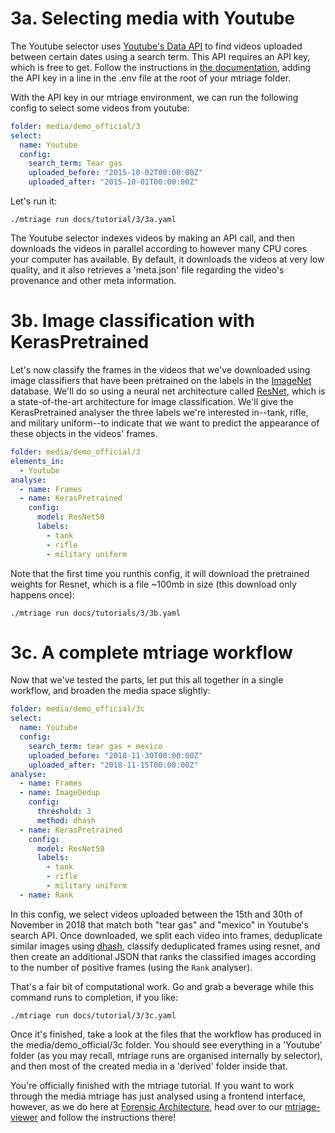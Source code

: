 # 3a. Selecting media with Youtube

The Youtube selector uses [Youtube's Data API](https://developers.google.com/youtube/v3)
to find videos uploaded between certain dates using a search term. This API
requires an API key, which is free to get. Follow the instructions in [the
documentation](/docs/components/youtube.md), adding the API key in a line in
the .env file at the root of your mtriage folder.

With the API key in our mtriage environment, we can run the following config to
select some videos from youtube:

```yaml
folder: media/demo_official/3
select:
  name: Youtube
  config:
    search_term: Tear gas 
    uploaded_before: "2015-10-02T00:00:00Z"
    uploaded_after: "2015-10-01T00:00:00Z"
```

Let's run it:

```
./mtriage run docs/tutorial/3/3a.yaml
```

The Youtube selector indexes videos by making an API call, and then downloads
the videos in parallel according to however many CPU cores your computer has
available. By default, it downloads the videos at very low quality, and it also
retrieves a 'meta.json' file regarding the video's provenance and other meta
information.

# 3b. Image classification with KerasPretrained 

Let's now classify the frames in the videos that we've downloaded using image
classifiers that have been pretrained on the labels in the
[ImageNet](http://www.image-net.org/) database. We'll do so using a neural net
architecture called [ResNet](https://arxiv.org/abs/1512.03385), which is
a state-of-the-art architecture for image classification. We'll give the
KerasPretrained analyser the three labels we're interested in--tank, rifle, and
military uniform--to indicate that we want to predict the appearance of these
objects in the videos' frames.

```yaml
folder: media/demo_official/3
elements_in:
  - Youtube
analyse:
  - name: Frames
  - name: KerasPretrained
    config:
      model: ResNet50
      labels:
        - tank
        - rifle
        - military uniform
```

Note that the first time you runthis config, it will download the pretrained
weights for Resnet, which is a file ~100mb in size (this download only happens
once):

```
./mtriage run docs/tutorials/3/3b.yaml
```

# 3c. A complete mtriage workflow

Now that we've tested the parts, let put this all together in a single
workflow, and broaden the media space slightly:

```yaml
folder: media/demo_official/3c
select:
  name: Youtube
  config:
    search_term: tear gas + mexico
    uploaded_before: "2018-11-30T00:00:00Z"
    uploaded_after: "2018-11-15T00:00:00Z"
analyse:
  - name: Frames
  - name: ImageDedup
    config:
      threshold: 3
      method: dhash
  - name: KerasPretrained
    config:
      model: ResNet50
      labels:
        - tank
        - rifle
        - military uniform
  - name: Rank
```


In this config, we select videos uploaded between the 15th and 30th of November
in 2018 that match both "tear gas" and "mexico" in Youtube's search API. Once
downloaded, we split each video into frames, deduplicate similar images using
[dhash](https://github.com/maccman/dhash), classify deduplicated frames using
resnet, and then create an additional JSON that ranks the classified images
according to the number of positive frames (using the `Rank` analyser).

That's a fair bit of computational work. Go and grab a beverage while this
command runs to completion, if you like:

```
./mtriage run docs/tutorial/3/3c.yaml
```
Once it's finished, take a look at the files that the workflow has produced in
the media/demo_official/3c folder. You should see everything in a 'Youtube'
folder (as you may recall, mtriage runs are organised internally by selector),
and then most of the created media in a 'derived' folder inside that.

You're officially finished with the mtriage tutorial. If you want to work
through the media mtriage has just analysed using a frontend interface,
however, as we do here at [Forensic Architecture](https://forensic-architecture.org),
head over to our [mtriage-viewer](https://github.com/forensic-architecture/mtriage-viewer)
and follow the instructions there!
